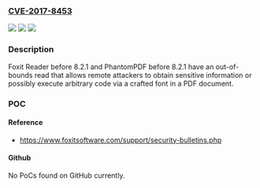 ### [CVE-2017-8453](https://cve.mitre.org/cgi-bin/cvename.cgi?name=CVE-2017-8453)
![](https://img.shields.io/static/v1?label=Product&message=n%2Fa&color=blue)
![](https://img.shields.io/static/v1?label=Version&message=n%2Fa&color=blue)
![](https://img.shields.io/static/v1?label=Vulnerability&message=n%2Fa&color=brighgreen)

### Description

Foxit Reader before 8.2.1 and PhantomPDF before 8.2.1 have an out-of-bounds read that allows remote attackers to obtain sensitive information or possibly execute arbitrary code via a crafted font in a PDF document.

### POC

#### Reference
- https://www.foxitsoftware.com/support/security-bulletins.php

#### Github
No PoCs found on GitHub currently.

